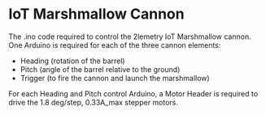 # IoT Marshmallow Cannon

The .ino code required to control the 2lemetry IoT Marshmallow cannon. One Arduino is required for each of the three cannon elements:

- Heading (rotation of the barrel)
- Pitch (angle of the barrel relative to the ground)
- Trigger (to fire the cannon and launch the marshmallow)

For each Heading and Pitch control Arduino, a Motor Header is required to drive the 1.8 deg/step, 0.33A_max stepper motors.
